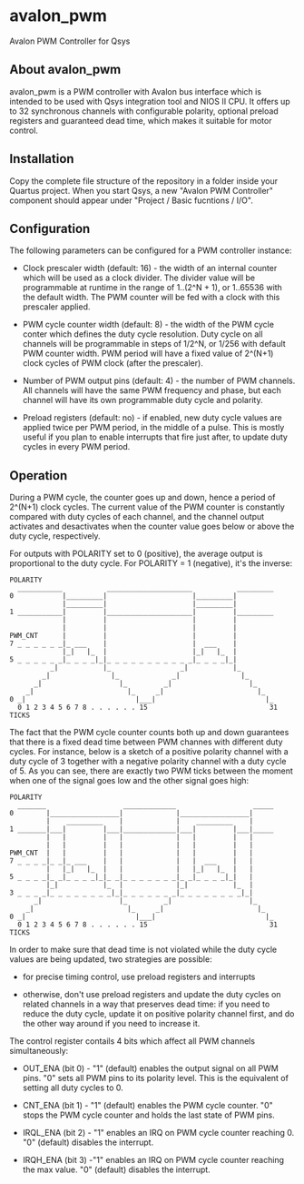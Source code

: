# avalon_pwm
Avalon PWM Controller for Qsys

About avalon_pwm
----------------

avalon_pwm is a PWM controller with Avalon bus interface which is intended to
be used with Qsys integration tool and NIOS II CPU. It offers up to 32 synchronous
channels with configurable polarity, optional preload registers and guaranteed
dead time, which makes it suitable for motor control.

Installation
------------

Copy the complete file structure of the repository in a folder inside your Quartus
project. When you start Qsys, a new "Avalon PWM Controller" component should appear
under "Project / Basic fucntions / I/O".

Configuration
-------------

The following parameters can be configured for a PWM controller instance:

- Clock prescaler width (default: 16) - the width of an internal counter which
will be used as a clock divider. The divider value will be programmable at
runtime in the range of 1..(2^N + 1), or 1..65536 with the default width.
The PWM counter will be fed with a clock with this prescaler applied.

- PWM cycle counter width (default: 8) - the width of the PWM cycle conter
which defines the duty cycle resolution. Duty cycle on all channels will be
programmable in steps of 1/2^N, or 1/256 with default PWM counter width.
PWM period will have a fixed value of 2^(N+1) clock cycles of PWM clock
(after the prescaler).

- Number of PWM output pins (default: 4) - the number of PWM channels.
All channels will have the same PWM frequency and phase, but each channel
will have its own programmable duty cycle and polarity.

- Preload registers (default: no) - if enabled, new duty cycle values are
applied twice per PWM period, in the middle of a pulse. This is mostly
useful if you plan to enable interrupts that fire just after, to update
duty cycles in every PWM period.

Operation
---------

During a PWM cycle, the counter goes up and down, hence a period of 
2^(N+1) clock cycles. The current value of the PWM counter is constantly
compared with duty cycles of each channel, and the channel output activates
and desactivates when the counter value goes below or above the duty cycle,
respectively.

For outputs with POLARITY set to 0 (positive), the average output is
proportional to the duty cycle. For POLARITY = 1 (negative), it's the
inverse:

    POLARITY
      ___________           _____________________           _________
    0            |_________|                     |_________|
	             |_________|                     |_________|
	1 ___________|         |_____________________|         |_________
	             |         |                     |         | 
                 |         |                     |         | 
	PWM_CNT      |         |                     |         | 
    7 _ _ _ _ _ _|_ ___    |                     |  ___    |
                 |_|   |_  |                     |_|   |_  |
    5 _ _ _ _ _ _|_ _ _ _|_|_ _ _ _ _ _ _ _ _ _ _|_ _ _ _|_|
              _|           |_                 _|           |_
            _|               |_             _|               |_
          _|                   |_         _|                   |_
        _|                       |_     _|                       |_
    0 _|                           |___|                           |_
	  0 1 2 3 4 5 6 7 8 . . . . . . 15                              31 TICKS

The fact that the PWM cycle counter counts both up and down guarantees that
there is a fixed dead time between PWM channes with different duty cycles.
For instance, below is a sketch of a positive polarity channel with a duty
cycle of 3 together with a negative polarity channel with a duty cycle of 5.
As you can see, there are exactly two PWM ticks between the moment when one of
the signal goes low and the other signal goes high:

    POLARITY
      _______                   _____________                   _____
    0        |_________________|             |_________________|
	         |    _________    |             |    _________    |
	1 _______|___|         |___|_____________|___|         |___|_____
	         |   |         |   |             |   |         |   |
             |   |         |   |             |   |         |   |
	PWM_CNT  |   |         |   |             |   |         |   |
    7 _ _ _ _|_ _|_ ___    |   |             |   |  ___    |   |
             |   |_|   |_  |   |             |   |_|   |_  |   |
    5 _ _ _ _|_ _|_ _ _ _|_|_ _|_ _ _ _ _ _ _|_ _|_ _ _ _|_|   |
             |_|           |_  |             |_|           |_  |
    3 _ _ _ _|_ _ _ _ _ _ _ _|_|_ _ _ _ _ _ _|_ _ _ _ _ _ _ _|_|
          _|                   |_         _|                   |_
        _|                       |_     _|                       |_
    0 _|                           |___|                           |_
	  0 1 2 3 4 5 6 7 8 . . . . . . 15                              31 TICKS

In order to make sure that dead time is not violated while the duty cycle
values are being updated, two strategies are possible:

- for precise timing control, use preload registers and interrupts

- otherwise, don't use preload registers and update the duty cycles on related
channels in a way that preserves dead time: if you need to reduce the duty cycle,
update it on positive polarity channel first, and do the other way around if you
need to increase it.

The control register contails 4 bits which affect all PWM channels simultaneously:

- OUT_ENA (bit 0) - "1" (default) enables the output signal on all PWM pins.
"0" sets all PWM pins to its polarity level. This is the equivalent of setting
all duty cycles to 0.

- CNT_ENA (bit 1) - "1" (default) enables the PWM cycle counter. "0" stops the
PWM cycle counter and holds the last state of PWM pins.

- IRQL_ENA (bit 2) - "1" enables an IRQ on PWM cycle counter reaching 0.
"0" (default) disables the interrupt.

- IRQH_ENA (bit 3) -"1" enables an IRQ on PWM cycle counter reaching the max value.
"0" (default) disables the interrupt.
